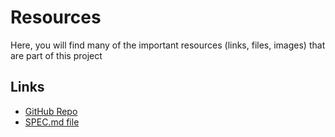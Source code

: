 # Resources

Here, you will find many of the important resources (links, files, images) that are part of this project

## Links

- [GitHub Repo](https://github.com/michael-masarik/NotedCal)
- [SPEC.md file](https://github.com/michael-masarik/NotedCal/blob/dd9f705d811ed1db224b85e070a9209bd6001dc6/spec.md)
